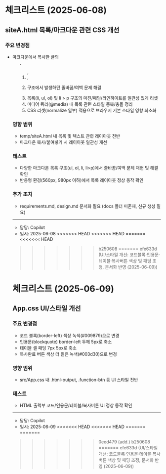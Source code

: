 # 체크리스트 (2025-06-08)

## siteA.html 목록/마크다운 관련 CSS 개선

### 주요 변경점
- 마크다운에서 복사한 글의 <ul>, <ol>, <li>, <li><p> 구조에서 발생하던 줄바꿈/여백 문제 해결
- 목록(li, ul, ol) 및 li > p 구조의 마진/패딩/라인하이트를 일관성 있게 리셋
- 미디어 쿼리(@media) 내 목록 관련 스타일 중복/충돌 정리
- CSS 리셋(normalize 일부) 적용으로 브라우저 기본 스타일 영향 최소화

### 영향 범위
- temp/siteA.html 내 목록 및 텍스트 관련 레이아웃 전반
- 마크다운 복사/붙여넣기 시 레이아웃 일관성 개선

### 테스트
- 다양한 마크다운 목록 구조(ul, ol, li, li>p)에서 줄바꿈/여백 문제 재현 및 해결 확인
- 반응형 환경(560px, 980px 이하)에서 목록 레이아웃 정상 동작 확인

### 추가 조치
- requirements.md, design.md 문서화 필요 (docs 폴더 미존재, 신규 생성 필요)

---
- 담당: Copilot
- 일시: 2025-06-08
<<<<<<< HEAD
<<<<<<< HEAD
=======
<<<<<<< HEAD
>>>>>>> b250608
=======
>>>>>>> efe633d (UI/스타일 개선: 코드블록·인용문·테이블·복사버튼 색상 및 패딩 조정, 문서화 반영 (2025-06-09))

# 체크리스트 (2025-06-09)

## App.css UI/스타일 개선

### 주요 변경점
- 코드 블록(border-left) 색상 녹색(#009879)으로 변경
- 인용문(blockquote) border-left 두께 5px로 축소
- 테이블 셀 패딩 7px 5px로 축소
- 복사완료 버튼 색상 더 짙은 녹색(#003d30)으로 변경

### 영향 범위
- src/App.css 내 .html-output, .function-btn 등 UI 스타일 전반

### 테스트
- HTML 출력부 코드/인용문/테이블/복사버튼 UI 정상 동작 확인

---
- 담당: Copilot
- 일시: 2025-06-09
<<<<<<< HEAD
<<<<<<< HEAD
=======
=======
>>>>>>> 0eed479 (add.)
>>>>>>> b250608
=======
>>>>>>> efe633d (UI/스타일 개선: 코드블록·인용문·테이블·복사버튼 색상 및 패딩 조정, 문서화 반영 (2025-06-09))
